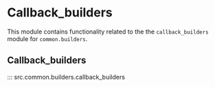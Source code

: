 # Callback_builders

This module contains functionality related to the the `callback_builders` module for `common.builders`.

## Callback_builders

::: src.common.builders.callback_builders
